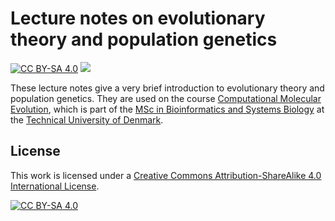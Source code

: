 # Lecture notes on evolutionary theory and population genetics

[![CC BY-SA 4.0][cc-by-sa-shield]][cc-by-sa] ![](https://img.shields.io/badge/version-2.0.1-blue)

These lecture notes give a very brief introduction to evolutionary theory and population genetics. They are used on the course [Computational Molecular Evolution](https://teaching.healthtech.dtu.dk/22115/index.php/22115_-_Computational_Molecular_Evolution), which is part of the [MSc in Bioinformatics and Systems Biology](https://www.dtu.dk/english/education/msc/programmes/systems_biology) at the [Technical University of Denmark](https://www.dtu.dk/english).

## License

This work is licensed under a
[Creative Commons Attribution-ShareAlike 4.0 International License][cc-by-sa].

[![CC BY-SA 4.0][cc-by-sa-image]][cc-by-sa]

[cc-by-sa]: http://creativecommons.org/licenses/by-sa/4.0/
[cc-by-sa-image]: https://licensebuttons.net/l/by-sa/4.0/88x31.png
[cc-by-sa-shield]: https://img.shields.io/badge/License-CC%20BY--SA%204.0-lightgrey.svg
